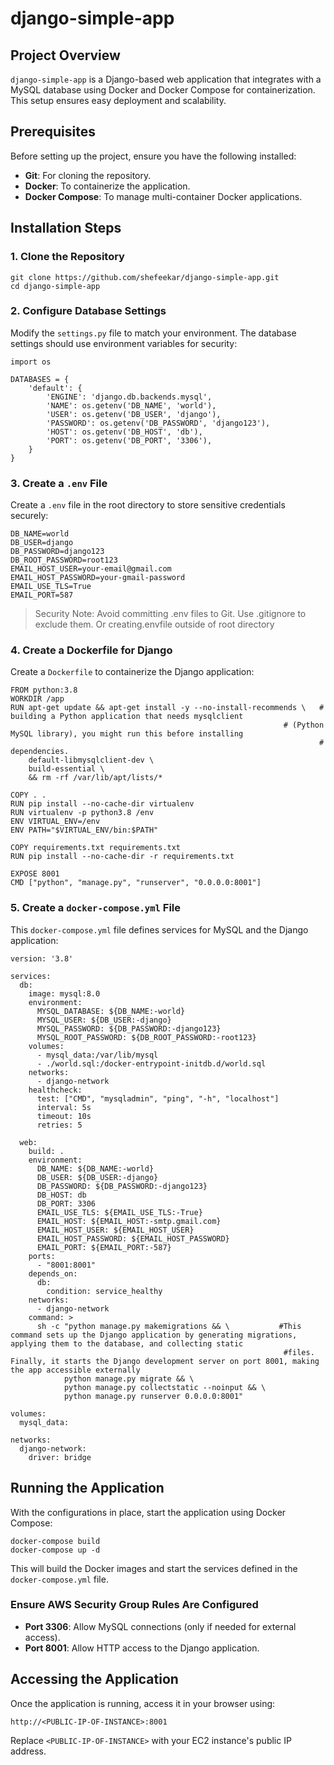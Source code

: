 # django-simple-app

## Project Overview

`django-simple-app` is a Django-based web application that integrates with a MySQL database using Docker and Docker Compose for containerization. This setup ensures easy deployment and scalability.

## Prerequisites

Before setting up the project, ensure you have the following installed:

- **Git**: For cloning the repository.
- **Docker**: To containerize the application.
- **Docker Compose**: To manage multi-container Docker applications.

## Installation Steps

### 1. Clone the Repository

```
git clone https://github.com/shefeekar/django-simple-app.git
cd django-simple-app
```

### 2. Configure Database Settings

Modify the `settings.py` file to match your environment. The database settings should use environment variables for security:

```
import os

DATABASES = {
    'default': {
        'ENGINE': 'django.db.backends.mysql',
        'NAME': os.getenv('DB_NAME', 'world'),
        'USER': os.getenv('DB_USER', 'django'),
        'PASSWORD': os.getenv('DB_PASSWORD', 'django123'),
        'HOST': os.getenv('DB_HOST', 'db'),
        'PORT': os.getenv('DB_PORT', '3306'),
    }
}
```

### 3. Create a `.env` File

Create a `.env` file in the root directory to store sensitive credentials securely:

```
DB_NAME=world
DB_USER=django
DB_PASSWORD=django123
DB_ROOT_PASSWORD=root123
EMAIL_HOST_USER=your-email@gmail.com
EMAIL_HOST_PASSWORD=your-gmail-password
EMAIL_USE_TLS=True
EMAIL_PORT=587
```

> Security Note: Avoid committing .env files to Git. Use .gitignore to exclude them. Or creating.envfile outside of root directory
> 

### 4. Create a Dockerfile for Django

Create a `Dockerfile` to containerize the Django application:

```
FROM python:3.8
WORKDIR /app
RUN apt-get update && apt-get install -y --no-install-recommends \   # building a Python application that needs mysqlclient                                                               
                                                             # (Python MySQL library), you might run this before installing 
                                                                     # dependencies.
    default-libmysqlclient-dev \
    build-essential \
    && rm -rf /var/lib/apt/lists/*

COPY . .
RUN pip install --no-cache-dir virtualenv
RUN virtualenv -p python3.8 /env
ENV VIRTUAL_ENV=/env
ENV PATH="$VIRTUAL_ENV/bin:$PATH"

COPY requirements.txt requirements.txt
RUN pip install --no-cache-dir -r requirements.txt

EXPOSE 8001
CMD ["python", "manage.py", "runserver", "0.0.0.0:8001"]
```

### 5. Create a `docker-compose.yml` File

This `docker-compose.yml` file defines services for MySQL and the Django application:

```
version: '3.8'

services:
  db:
    image: mysql:8.0
    environment:
      MYSQL_DATABASE: ${DB_NAME:-world}
      MYSQL_USER: ${DB_USER:-django}
      MYSQL_PASSWORD: ${DB_PASSWORD:-django123}
      MYSQL_ROOT_PASSWORD: ${DB_ROOT_PASSWORD:-root123}
    volumes:
      - mysql_data:/var/lib/mysql
      - ./world.sql:/docker-entrypoint-initdb.d/world.sql
    networks:
      - django-network
    healthcheck:
      test: ["CMD", "mysqladmin", "ping", "-h", "localhost"]
      interval: 5s
      timeout: 10s
      retries: 5

  web:
    build: .
    environment:
      DB_NAME: ${DB_NAME:-world}
      DB_USER: ${DB_USER:-django}
      DB_PASSWORD: ${DB_PASSWORD:-django123}
      DB_HOST: db
      DB_PORT: 3306
      EMAIL_USE_TLS: ${EMAIL_USE_TLS:-True}
      EMAIL_HOST: ${EMAIL_HOST:-smtp.gmail.com}
      EMAIL_HOST_USER: ${EMAIL_HOST_USER}
      EMAIL_HOST_PASSWORD: ${EMAIL_HOST_PASSWORD}
      EMAIL_PORT: ${EMAIL_PORT:-587}
    ports:
      - "8001:8001"
    depends_on:
      db:
        condition: service_healthy
    networks:
      - django-network
    command: >
      sh -c "python manage.py makemigrations && \           #This command sets up the Django application by generating migrations, applying them to the database, and collecting static 
                                                             #files. Finally, it starts the Django development server on port 8001, making the app accessible externally
            python manage.py migrate && \
            python manage.py collectstatic --noinput && \
            python manage.py runserver 0.0.0.0:8001"

volumes:
  mysql_data:

networks:
  django-network:
    driver: bridge
```

## Running the Application

With the configurations in place, start the application using Docker Compose:

```
docker-compose build
docker-compose up -d
```

This will build the Docker images and start the services defined in the `docker-compose.yml` file.

### **Ensure AWS Security Group Rules Are Configured**

- **Port 3306**: Allow MySQL connections (only if needed for external access).
- **Port 8001**: Allow HTTP access to the Django application.

## Accessing the Application

Once the application is running, access it in your browser using:

```
http://<PUBLIC-IP-OF-INSTANCE>:8001
```

Replace `<PUBLIC-IP-OF-INSTANCE>` with your EC2 instance's public IP address.
